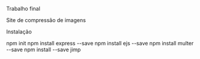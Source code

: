 Trabalho final

Site de compressão de imagens

Instalação

npm init
npm install express --save
npm install ejs --save
npm install multer --save
npm install --save jimp